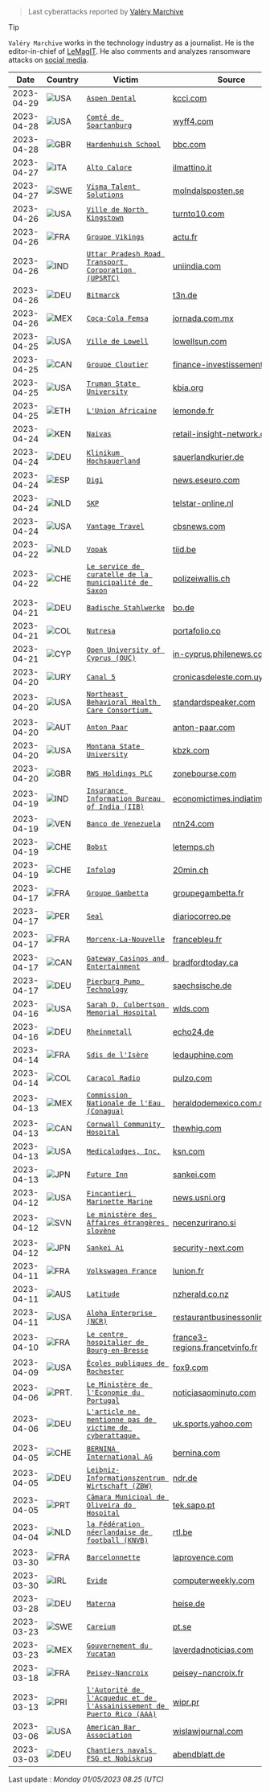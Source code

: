 
> Last cyberattacks reported by [Valéry Marchive](https://twitter.com/ValeryMarchive)

> [!TIP]
> `Valéry Marchive` works in the technology industry as a journalist. He is the editor-in-chief of [LeMagIT](https://www.lemagit.fr). He also comments and analyzes ransomware attacks on [social media](https://twitter.com/valerymarchive?lang=en).
 
   
 
| Date | Country | Victim | Source |
|---|---|---|---|
| 2023-04-29 | ![USA](https://images.ransomware.live/flags/US.svg) | [`Aspen Dental`](https://google.com/search?q=Aspen%20Dental) | [kcci.com](https://www.kcci.com/article/aspen-dental-cyberattack/43742135) |
| 2023-04-28 | ![USA](https://images.ransomware.live/flags/US.svg) | [`Comté de Spartanburg`](https://google.com/search?q=Comté%20de%20Spartanburg) | [wyff4.com](https://www.wyff4.com/article/south-carolina-ransomware-attack-spartanburg-county/43725703) |
| 2023-04-28 | ![GBR](https://images.ransomware.live/flags/GB.svg) | [`Hardenhuish School`](https://google.com/search?q=Hardenhuish%20School) | [bbc.com](https://www.bbc.com/news/uk-england-wiltshire-65411450) |
| 2023-04-27 | ![ITA](https://images.ransomware.live/flags/IT.svg) | [`Alto Calore`](https://google.com/search?q=Alto%20Calore) | [ilmattino.it](https://www.ilmattino.it/avellino/alto_calore_attacco_hacker_centrale_avellino-7367723.html) |
| 2023-04-27 | ![SWE](https://images.ransomware.live/flags/SE.svg) | [`Visma Talent Solutions`](https://google.com/search?q=Visma%20Talent%20Solutions) | [molndalsposten.se](https://www.molndalsposten.se/nyheter/efter-misstankt-cyberattack-visma-recruit-ligger-nere.19b42616-8f4b-494d-923f-47f62b0db48e) |
| 2023-04-26 | ![USA](https://images.ransomware.live/flags/US.svg) | [`Ville de North Kingstown`](https://google.com/search?q=Ville%20de%20North%20Kingstown) | [turnto10.com](https://turnto10.com/i-team/ask-alison/cyberattack-north-kingstown-rhode-island-government-computers-financial-software-upgrade-backup-system-financial-personal-data) |
| 2023-04-26 | ![FRA](https://images.ransomware.live/flags/FR.svg) | [`Groupe Vikings`](https://google.com/search?q=Groupe%20Vikings) | [actu.fr](https://actu.fr/pays-de-la-loire/les-sables-d-olonne_85194/vendee-les-raisons-de-la-fermeture-de-ce-casino-depuis-dimanche_59219207.html) |
| 2023-04-26 | ![IND](https://images.ransomware.live/flags/IN.svg) | [`Uttar Pradesh Road Transport Corporation (UPSRTC)`](https://google.com/search?q=Uttar%20Pradesh%20Road%20Transport%20Corporation%20(UPSRTC)) | [uniindia.com](http://www.uniindia.com/cyber-attack-hits-ticketing-service-of-upsrtc/north/news/2960340.html) |
| 2023-04-26 | ![DEU](https://images.ransomware.live/flags/DE.svg) | [`Bitmarck`](https://google.com/search?q=Bitmarck) | [t3n.de](https://t3n.de/news/bitmarck-krankenkassen-cyberangriff-1548963/) |
| 2023-04-26 | ![MEX](https://images.ransomware.live/flags/MX.svg) | [`Coca-Cola Femsa`](https://google.com/search?q=Coca-Cola%20Femsa) | [jornada.com.mx](https://www.jornada.com.mx/notas/2023/04/26/economia/coca-cola-femsa-reporta-que-sufrio-ataque-cibernetico/) |
| 2023-04-25 | ![USA](https://images.ransomware.live/flags/US.svg) | [`Ville de Lowell`](https://google.com/search?q=Ville%20de%20Lowell) | [lowellsun.com](https://www.lowellsun.com/2023/04/25/cyber-attack-on-lowell-city-halls-network/) |
| 2023-04-25 | ![CAN](https://images.ransomware.live/flags/CA.svg) | [`Groupe Cloutier`](https://google.com/search?q=Groupe%20Cloutier) | [finance-investissement.com](https://www.finance-investissement.com/nouvelles/actualites/le-groupe-cloutier-confronte-a-une-violation-de-donnees/) |
| 2023-04-25 | ![USA](https://images.ransomware.live/flags/US.svg) | [`Truman State University`](https://google.com/search?q=Truman%20State%20University) | [kbia.org](https://www.kbia.org/missouri-news/2023-04-25/truman-state-university-works-to-restore-services-after-reported-cyberattack) |
| 2023-04-25 | ![ETH](https://images.ransomware.live/flags/ET.svg) | [`L'Union Africaine`](https://google.com/search?q=L'Union%20Africaine) | [lemonde.fr](https://www.lemonde.fr/afrique/article/2023/04/25/vent-de-panique-a-l-union-africaine-apres-une-nouvelle-cyberattaque_6170976_3212.html) |
| 2023-04-24 | ![KEN](https://images.ransomware.live/flags/KE.svg) | [`Naivas`](https://google.com/search?q=Naivas) | [retail-insight-network.com](https://www.retail-insight-network.com/news/naivas-ransomware-attack-data/) |
| 2023-04-24 | ![DEU](https://images.ransomware.live/flags/DE.svg) | [`Klinikum Hochsauerland`](https://google.com/search?q=Klinikum%20Hochsauerland) | [sauerlandkurier.de](https://www.sauerlandkurier.de/hochsauerlandkreis/arnsberg/cyberangriff-auf-it-netz-des-klinikums-hochsauerland-ermittelungen-laufen-92233385.html) |
| 2023-04-24 | ![ESP](https://images.ransomware.live/flags/ES.svg) | [`Digi`](https://google.com/search?q=Digi) | [news.eseuro.com](https://news.eseuro.com/negocio/1583961.html) |
| 2023-04-24 | ![NLD](https://images.ransomware.live/flags/NL.svg) | [`SKP`](https://google.com/search?q=SKP) | [telstar-online.nl](https://www.telstar-online.nl/nieuws/actueel/144362/storing-skp-blijkt-cyberaanval) |
| 2023-04-24 | ![USA](https://images.ransomware.live/flags/US.svg) | [`Vantage Travel`](https://google.com/search?q=Vantage%20Travel) | [cbsnews.com](https://www.cbsnews.com/boston/news/vantage-travel-cancels-trips-blames-data-security-incident/) |
| 2023-04-22 | ![NLD](https://images.ransomware.live/flags/NL.svg) | [`Vopak`](https://google.com/search?q=Vopak) | [tijd.be](https://www.tijd.be/ondernemen/chemie/tankopslagbedrijf-vopak-getroffen-door-russische-cyberaanval/10462797.html) |
| 2023-04-22 | ![CHE](https://images.ransomware.live/flags/CH.svg) | [`Le service de curatelle de la municipalité de Saxon`](https://google.com/search?q=Le%20service%20de%20curatelle%20de%20la%20municipalité%20de%20Saxon) | [polizeiwallis.ch](https://www.polizeiwallis.ch/medienmitteilungen/saxon-cyberattacke-auf-die-vormundschaftsbehoerde/) |
| 2023-04-21 | ![DEU](https://images.ransomware.live/flags/DE.svg) | [`Badische Stahlwerke`](https://google.com/search?q=Badische%20Stahlwerke) | [bo.de](https://www.bo.de/lokales/ortenau/hackerangriff-auf-badische-stahlwerke-in-kehl#) |
| 2023-04-21 | ![COL](https://images.ransomware.live/flags/CO.svg) | [`Nutresa`](https://google.com/search?q=Nutresa) | [portafolio.co](https://www.portafolio.co/negocios/empresas/nutresa-confirma-que-esta-siendo-victima-de-posible-ataque-cibernetico-581757) |
| 2023-04-21 | ![CYP](https://images.ransomware.live/flags/CY.svg) | [`Open University of Cyprus (OUC)`](https://google.com/search?q=Open%20University%20of%20Cyprus%20(OUC)) | [in-cyprus.philenews.com](https://in-cyprus.philenews.com/news/local/data-leaked-from-open-university-is-encrypted-police/) |
| 2023-04-20 | ![URY](https://images.ransomware.live/flags/UY.svg) | [`Canal 5`](https://google.com/search?q=Canal%205) | [cronicasdeleste.com.uy](https://cronicasdeleste.com.uy/Noticias/canal-5-ataque-cibernetico.html) |
| 2023-04-20 | ![USA](https://images.ransomware.live/flags/US.svg) | [`Northeast Behavioral Health Care Consortium.`](https://google.com/search?q=Northeast%20Behavioral%20Health%20Care%20Consortium.) | [standardspeaker.com](https://www.standardspeaker.com/northeast-behavioral-health-care-consortium-hit-by-cyber-attack/article_1cd9ab21-9402-5445-9e93-5f21a1e21ca8.html) |
| 2023-04-20 | ![AUT](https://images.ransomware.live/flags/AU.svg) | [`Anton Paar`](https://google.com/search?q=Anton%20Paar) | [anton-paar.com](https://www.anton-paar.com/uk-en/) |
| 2023-04-20 | ![USA](https://images.ransomware.live/flags/US.svg) | [`Montana State University`](https://google.com/search?q=Montana%20State%20University) | [kbzk.com](https://www.kbzk.com/news/local-news/cyber-attack-reportedly-hits-montana-state-university) |
| 2023-04-20 | ![GBR](https://images.ransomware.live/flags/GB.svg) | [`RWS Holdings PLC`](https://google.com/search?q=RWS%20Holdings%20PLC) | [zonebourse.com](https://www.zonebourse.com/cours/action/RWS-HOLDINGS-PLC-21342343/actualite/RWS-victime-d-une-cyberattaque-mais-affirme-que-l-impact-est-immateriel-43550015/) |
| 2023-04-19 | ![IND](https://images.ransomware.live/flags/IN.svg) | [`Insurance Information Bureau of India (IIB)`](https://google.com/search?q=Insurance%20Information%20Bureau%20of%20India%20(IIB)) | [economictimes.indiatimes.com](https://economictimes.indiatimes.com/industry/banking/finance/insure/cyberattack-on-insurance-information-bureau-of-india-data-at-risk/articleshow/99621636.cms) |
| 2023-04-19 | ![VEN](https://images.ransomware.live/flags/VE.svg) | [`Banco de Venezuela`](https://google.com/search?q=Banco%20de%20Venezuela) | [ntn24.com](https://www.ntn24.com/noticias-economia/banco-de-venezuela-sufre-ataque-cibernetico-413126) |
| 2023-04-19 | ![CHE](https://images.ransomware.live/flags/CH.svg) | [`Bobst`](https://google.com/search?q=Bobst) | [letemps.ch](https://www.letemps.ch/economie/cyber/bobst-reussi-dejouer-deux-cyberattaques-ciblees) |
| 2023-04-19 | ![CHE](https://images.ransomware.live/flags/CH.svg) | [`Infolog`](https://google.com/search?q=Infolog) | [20min.ch](https://www.20min.ch/fr/story/une-firme-informatique-et-ses-clients-victimes-de-hackers-679691155684) |
| 2023-04-17 | ![FRA](https://images.ransomware.live/flags/FR.svg) | [`Groupe Gambetta`](https://google.com/search?q=Groupe%20Gambetta) | [groupegambetta.fr](https://www.groupegambetta.fr) |
| 2023-04-17 | ![PER](https://images.ransomware.live/flags/PE.svg) | [`Seal`](https://google.com/search?q=Seal) | [diariocorreo.pe](https://diariocorreo.pe/edicion/arequipa/arequipa-reportan-ataque-cibernetico-al-sistema-de-seal-noticia/) |
| 2023-04-17 | ![FRA](https://images.ransomware.live/flags/FR.svg) | [`Morcenx-La-Nouvelle`](https://google.com/search?q=Morcenx-La-Nouvelle) | [francebleu.fr](https://www.francebleu.fr/infos/faits-divers-justice/landes-soupcons-de-cyberattaque-a-la-mairie-de-morcenx-la-nouvelle-tous-les-serveurs-indisponibles-7666909) |
| 2023-04-17 | ![CAN](https://images.ransomware.live/flags/CA.svg) | [`Gateway Casinos and Entertainment`](https://google.com/search?q=Gateway%20Casinos%20and%20Entertainment) | [bradfordtoday.ca](https://www.bradfordtoday.ca/local-news/gateway-casinos-to-remain-closed-after-cyber-attack-officials-6867883) |
| 2023-04-17 | ![DEU](https://images.ransomware.live/flags/DE.svg) | [`Pierburg Pump Technology`](https://google.com/search?q=Pierburg%20Pump%20Technology) | [saechsische.de](https://www.saechsische.de/doebeln/wirtschaft/nach-cyber-angriff-pierburg-pump-technologie-stellt-produktionsprozesse-um-5847271-plus.html) |
| 2023-04-16 | ![USA](https://images.ransomware.live/flags/US.svg) | [`Sarah D. Culbertson Memorial Hospital`](https://google.com/search?q=Sarah%20D.%20Culbertson%20Memorial%20Hospital) | [wlds.com](https://wlds.com/culbertson-hospital-systems-hit-with-cyber-attack/) |
| 2023-04-16 | ![DEU](https://images.ransomware.live/flags/DE.svg) | [`Rheinmetall`](https://google.com/search?q=Rheinmetall) | [echo24.de](https://www.echo24.de/welt/pierburg-rheinmetall-hacker-angriff-opfer-cyberangriff-kolbenschmidt-ruestung-dax-aktie-92211320.html) |
| 2023-04-14 | ![FRA](https://images.ransomware.live/flags/FR.svg) | [`Sdis de l'Isère`](https://google.com/search?q=Sdis%20de%20l'Isère) | [ledauphine.com](https://www.ledauphine.com/faits-divers-justice/2023/04/14/suspicion-de-cyberattaque-au-sdis-de-l-isere-les-donnees-de-4-500-personnes-agees-exposees) |
| 2023-04-14 | ![COL](https://images.ransomware.live/flags/CO.svg) | [`Caracol Radio`](https://google.com/search?q=Caracol%20Radio) | [pulzo.com](https://www.pulzo.com/nacion/emisoras-caracol-radio-sufrieron-ataque-cibernetico-PP2750018) |
| 2023-04-13 | ![MEX](https://images.ransomware.live/flags/MX.svg) | [`Commission Nationale de l'Eau (Conagua)`](https://google.com/search?q=Commission%20Nationale%20de%20l'Eau%20(Conagua)) | [heraldodemexico.com.mx](https://heraldodemexico.com.mx/nacional/2023/4/13/sspc-se-contiene-ataque-cibernetico-conagua-497488.html) |
| 2023-04-13 | ![CAN](https://images.ransomware.live/flags/CA.svg) | [`Cornwall Community Hospital`](https://google.com/search?q=Cornwall%20Community%20Hospital) | [thewhig.com](https://www.thewhig.com/news/local-news/cornwall-community-hospital-experiencing-cyber-incident) |
| 2023-04-13 | ![USA](https://images.ransomware.live/flags/US.svg) | [`Medicalodges, Inc.`](https://google.com/search?q=Medicalodges,%20Inc.) | [ksn.com](https://www.ksn.com/news/state-regional/kansas-healthcare-company-hit-by-ransomware-attack/) |
| 2023-04-13 | ![JPN](https://images.ransomware.live/flags/JP.svg) | [`Future Inn`](https://google.com/search?q=Future%20Inn) | [sankei.com](https://www.sankei.com/article/20230413-CFJZJIX4ABNBFIDB3OMSE7W4TE/) |
| 2023-04-12 | ![USA](https://images.ransomware.live/flags/US.svg) | [`Fincantieri Marinette Marine`](https://google.com/search?q=Fincantieri%20Marinette%20Marine) | [news.usni.org](https://news.usni.org/2023/04/20/ransomware-attack-hits-marinette-marine-shipyard-results-in-short-term-delay-of-frigate-freedom-lcs-construction) |
| 2023-04-12 | ![SVN](https://images.ransomware.live/flags/SV.svg) | [`Le ministère des Affaires étrangères slovène`](https://google.com/search?q=Le%20ministère%20des%20Affaires%20étrangères%20slovène) | [necenzurirano.si](https://necenzurirano.si/clanek/svet/prve-ugotovitve-glede-kibernetskega-napada-na-zunanje-ministrstvo-1052608) |
| 2023-04-12 | ![JPN](https://images.ransomware.live/flags/JP.svg) | [`Sankei Ai`](https://google.com/search?q=Sankei%20Ai) | [security-next.com](https://www.security-next.com/145317) |
| 2023-04-11 | ![FRA](https://images.ransomware.live/flags/FR.svg) | [`Volkswagen France`](https://google.com/search?q=Volkswagen%20France) | [lunion.fr](https://www.lunion.fr/id474304/article/2023-04-11/cybersecurite-villers-cotterets-le-groupe-volkswagen-france-victime-dun-incident) |
| 2023-04-11 | ![AUS](https://images.ransomware.live/flags/AU.svg) | [`Latitude`](https://google.com/search?q=Latitude) | [nzherald.co.nz](https://www.nzherald.co.nz/business/latitude-cyber-attack-cybercriminals-demand-ransom/UK57VOBTMRFKBD2TL72N45VHLY/) |
| 2023-04-11 | ![USA](https://images.ransomware.live/flags/US.svg) | [`Aloha Enterprise (NCR)`](https://google.com/search?q=Aloha%20Enterprise%20(NCR)) | [restaurantbusinessonline.com](https://www.restaurantbusinessonline.com/technology/ncrs-aloha-pos-hit-cyberattack-causing-headaches-restaurants) |
| 2023-04-10 | ![FRA](https://images.ransomware.live/flags/FR.svg) | [`Le centre hospitalier de Bourg-en-Bresse`](https://google.com/search?q=Le%20centre%20hospitalier%20de%20Bourg-en-Bresse) | [france3-regions.francetvinfo.fr](https://france3-regions.francetvinfo.fr/auvergne-rhone-alpes/ain/bourg-bresse/une-cyberattaque-vise-le-principal-centre-hospitalier-de-l-ain-continuite-des-soins-assuree-2753274.html) |
| 2023-04-09 | ![USA](https://images.ransomware.live/flags/US.svg) | [`Écoles publiques de Rochester`](https://google.com/search?q=Écoles%20publiques%20de%20Rochester) | [fox9.com](https://www.fox9.com/news/rochester-schools-hacking-investigation-district-to-close-monday-after-possible-cyber-attack) |
| 2023-04-06 | ![PRT.](https://images.ransomware.live/flags/PT.svg) | [`Le Ministère de l'Économie du Portugal`](https://google.com/search?q=Le%20Ministère%20de%20l'Économie%20du%20Portugal) | [noticiasaominuto.com](https://www.noticiasaominuto.com/economia/2292255/alguns-sites-do-ministerio-da-economia-foram-alvo-de-ataque-informatico) |
| 2023-04-06 | ![DEU](https://images.ransomware.live/flags/DE.svg) | [`L'article ne mentionne pas de victime de cyberattaque.`](https://google.com/search?q=L'article%20ne%20mentionne%20pas%20de%20victime%20de%20cyberattaque.) | [uk.sports.yahoo.com](https://uk.sports.yahoo.com/news/cyber-attack-evotec-131026327.html) |
| 2023-04-05 | ![CHE](https://images.ransomware.live/flags/CH.svg) | [`BERNINA International AG`](https://google.com/search?q=BERNINA%20International%20AG) | [bernina.com](https://www.bernina.com/de-CH/Footer-de-CH/Country-Pages/Mediencenter/Medienmitteilungen-2023/BERNINA-International/Cyber-Attack-DE) |
| 2023-04-05 | ![DEU](https://images.ransomware.live/flags/DE.svg) | [`Leibniz-Informationszentrum Wirtschaft (ZBW)`](https://google.com/search?q=Leibniz-Informationszentrum%20Wirtschaft%20(ZBW)) | [ndr.de](https://www.ndr.de/nachrichten/schleswig-holstein/Nach-Hackerangriff-ZBW-bekommt-Loesegeldforderung,hackerangriff188.html) |
| 2023-04-05 | ![PRT](https://images.ransomware.live/flags/PT.svg) | [`Câmara Municipal de Oliveira do Hospital`](https://google.com/search?q=Câmara%20Municipal%20de%20Oliveira%20do%20Hospital) | [tek.sapo.pt](https://tek.sapo.pt/noticias/computadores/artigos/camara-municipal-de-oliveira-do-hospital-foi-alvo-de-ataque-informatico) |
| 2023-04-04 | ![NLD](https://images.ransomware.live/flags/NL.svg) | [`la Fédération néerlandaise de football (KNVB)`](https://google.com/search?q=La%20victime%20est%20la%20Fédération%20néerlandaise%20de%20football%20(KNVB)) | [rtl.be](https://www.rtl.be/sport/football/football-etranger/la-federation-neerlandaise-de-football-victime-dune-cyberattaque-malgre-notre/2023-04-04/article/539949) |
| 2023-03-30 | ![FRA](https://images.ransomware.live/flags/FR.svg) | [`Barcelonnette`](https://google.com/search?q=Barcelonnette) | [laprovence.com](https://www.laprovence.com/actu/en-direct/1897962412179515/alpes-de-haute-provence-le-systeme-informatique-de-la-ville-de-barcelonnette-a-ete-pirate) |
| 2023-03-30 | ![IRL](https://images.ransomware.live/flags/IR.svg) | [`Evide`](https://google.com/search?q=Evide) | [computerweekly.com](https://www.computerweekly.com/news/365534826/Charity-data-stolen-in-ransomware-attack-on-supplier) |
| 2023-03-28 | ![DEU](https://images.ransomware.live/flags/DE.svg) | [`Materna`](https://google.com/search?q=Materna) | [heise.de](https://www.heise.de/news/Vodafone-Callya-Ausfall-von-Onlinesystemen-nach-Angriff-auf-Materna-8971144.html) |
| 2023-03-23 | ![SWE](https://images.ransomware.live/flags/SE.svg) | [`Careium`](https://google.com/search?q=Careium) | [pt.se](https://pt.se/nyheter/pitea/artikel/ljudinspelningar-kan-ha-lackt-till-cyberkriminella/lyo0g86r) |
| 2023-03-23 | ![MEX](https://images.ransomware.live/flags/MX.svg) | [`Gouvernement du Yucatan`](https://google.com/search?q=Gouvernement%20du%20Yucatan) | [laverdadnoticias.com](https://laverdadnoticias.com/yucatan/Gobierno-de-Yucatan-recupera-sus-paginas-de-internet-tras-ciberataque-20230330-0321.html) |
| 2023-03-18 | ![FRA](https://images.ransomware.live/flags/FR.svg) | [`Peisey-Nancroix`](https://google.com/search?q=Peisey-Nancroix) | [peisey-nancroix.fr](https://www.peisey-nancroix.fr/actualites/cyber-attaque-du-reseau-informatique-de-la-mairie/) |
| 2023-03-13 | ![PRI](https://images.ransomware.live/flags/PR.svg) | [`l'Autorité de l'Acqueduc et de l'Assainissement de Puerto Rico (AAA)`](https://google.com/search?q=La%20victime%20est%20l'Autorité%20de%20l'Acqueduc%20et%20de%20l'Assainissement%20de%20Puerto%20Rico%20(AAA)) | [wipr.pr](https://wipr.pr/confirman-informacion-de-abonados-aaa-comprometida-tras-ataque-cibernetico/) |
| 2023-03-06 | ![USA](https://images.ransomware.live/flags/US.svg) | [`American Bar Association`](https://google.com/search?q=American%20Bar%20Association) | [wislawjournal.com](https://wislawjournal.com/2023/04/20/american-bar-association-network-compromised-members-data-leaked-to-third-party/) |
| 2023-03-03 | ![DEU](https://images.ransomware.live/flags/DE.svg) | [`Chantiers navals FSG et Nobiskrug`](https://google.com/search?q=Chantiers%20navals%20FSG%20et%20Nobiskrug) | [abendblatt.de](https://www.abendblatt.de/hamburg/article238145417/Cyberangriff-auf-Werften-FSG-und-Nobiskrug.html) |

Last update : _Monday 01/05/2023 08.25 (UTC)_
